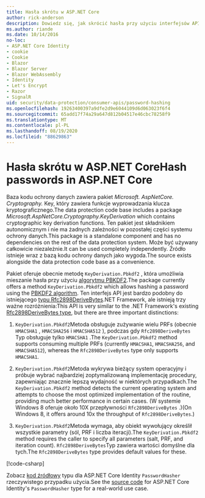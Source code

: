 ```yaml
---
title: Hasła skrótu w ASP.NET Core
author: rick-anderson
description: Dowiedz się, jak skrócić hasła przy użyciu interfejsów API ochrony danych ASP.NET Core.
ms.author: riande
ms.date: 10/14/2016
no-loc:
- ASP.NET Core Identity
- cookie
- Cookie
- Blazor
- Blazor Server
- Blazor WebAssembly
- Identity
- Let's Encrypt
- Razor
- SignalR
uid: security/data-protection/consumer-apis/password-hashing
ms.openlocfilehash: 19263400397a9dfe2d9e6044109d6d063023f6f4
ms.sourcegitcommit: 65add17f74a29a647d812b04517e46cbc78258f9
ms.translationtype: MT
ms.contentlocale: pl-PL
ms.lasthandoff: 08/19/2020
ms.locfileid: "88629863"
---
```

# <a name="hash-passwords-in-aspnet-core"></a><span data-ttu-id="a1fe0-103">Hasła skrótu w ASP.NET Core</span><span class="sxs-lookup"><span data-stu-id="a1fe0-103">Hash passwords in ASP.NET Core</span></span>

<span data-ttu-id="a1fe0-104">Baza kodu ochrony danych zawiera pakiet *Microsoft. AspNetCore. Cryptography.* Key, który zawiera funkcje wyprowadzania klucza kryptograficznego.</span><span class="sxs-lookup"><span data-stu-id="a1fe0-104">The data protection code base includes a package *Microsoft.AspNetCore.Cryptography.KeyDerivation* which contains cryptographic key derivation functions.</span></span> <span data-ttu-id="a1fe0-105">Ten pakiet jest składnikiem autonomicznym i nie ma żadnych zależności w pozostałej części systemu ochrony danych.</span><span class="sxs-lookup"><span data-stu-id="a1fe0-105">This package is a standalone component and has no dependencies on the rest of the data protection system.</span></span> <span data-ttu-id="a1fe0-106">Może być używany całkowicie niezależnie.</span><span class="sxs-lookup"><span data-stu-id="a1fe0-106">It can be used completely independently.</span></span> <span data-ttu-id="a1fe0-107">Źródło istnieje wraz z bazą kodu ochrony danych jako wygoda.</span><span class="sxs-lookup"><span data-stu-id="a1fe0-107">The source exists alongside the data protection code base as a convenience.</span></span>

<span data-ttu-id="a1fe0-108">Pakiet oferuje obecnie metodę `KeyDerivation.Pbkdf2` , która umożliwia mieszanie hasła przy użyciu [algorytmu PBKDF2](https://tools.ietf.org/html/rfc2898#section-5.2).</span><span class="sxs-lookup"><span data-stu-id="a1fe0-108">The package currently offers a method `KeyDerivation.Pbkdf2` which allows hashing a password using the [PBKDF2 algorithm](https://tools.ietf.org/html/rfc2898#section-5.2).</span></span> <span data-ttu-id="a1fe0-109">Ten interfejs API jest bardzo podobny do istniejącego [typu Rfc2898DeriveBytes](/dotnet/api/system.security.cryptography.rfc2898derivebytes).NET Framework, ale istnieją trzy ważne rozróżnienia:</span><span class="sxs-lookup"><span data-stu-id="a1fe0-109">This API is very similar to the .NET Framework's existing [Rfc2898DeriveBytes type](/dotnet/api/system.security.cryptography.rfc2898derivebytes), but there are three important distinctions:</span></span>

1. <span data-ttu-id="a1fe0-110">`KeyDerivation.Pbkdf2`Metoda obsługuje zużywanie wielu PRFs (obecnie `HMACSHA1` , `HMACSHA256` i `HMACSHA512` ), podczas gdy `Rfc2898DeriveBytes` Typ obsługuje tylko `HMACSHA1` .</span><span class="sxs-lookup"><span data-stu-id="a1fe0-110">The `KeyDerivation.Pbkdf2` method supports consuming multiple PRFs (currently `HMACSHA1`, `HMACSHA256`, and `HMACSHA512`), whereas the `Rfc2898DeriveBytes` type only supports `HMACSHA1`.</span></span>

2. <span data-ttu-id="a1fe0-111">`KeyDerivation.Pbkdf2`Metoda wykrywa bieżący system operacyjny i próbuje wybrać najbardziej zoptymalizowaną implementację procedury, zapewniając znacznie lepszą wydajność w niektórych przypadkach.</span><span class="sxs-lookup"><span data-stu-id="a1fe0-111">The `KeyDerivation.Pbkdf2` method detects the current operating system and attempts to choose the most optimized implementation of the routine, providing much better performance in certain cases.</span></span> <span data-ttu-id="a1fe0-112">(W systemie Windows 8 oferuje około 10X przepływności `Rfc2898DeriveBytes` .)</span><span class="sxs-lookup"><span data-stu-id="a1fe0-112">(On Windows 8, it offers around 10x the throughput of `Rfc2898DeriveBytes`.)</span></span>

3. <span data-ttu-id="a1fe0-113">`KeyDerivation.Pbkdf2`Metoda wymaga, aby obiekt wywołujący określił wszystkie parametry (sól, PRF i liczba iteracji).</span><span class="sxs-lookup"><span data-stu-id="a1fe0-113">The `KeyDerivation.Pbkdf2` method requires the caller to specify all parameters (salt, PRF, and iteration count).</span></span> <span data-ttu-id="a1fe0-114">`Rfc2898DeriveBytes`Typ zawiera wartości domyślne dla tych.</span><span class="sxs-lookup"><span data-stu-id="a1fe0-114">The `Rfc2898DeriveBytes` type provides default values for these.</span></span>

[!code-csharp[](password-hashing/samples/passwordhasher.cs)]

<span data-ttu-id="a1fe0-115">Zobacz [kod źródłowy](https://github.com/dotnet/AspNetCore/blob/master/src/Identity/Extensions.Core/src/PasswordHasher.cs) typu dla ASP.NET Core Identity `PasswordHasher` rzeczywistego przypadku użycia.</span><span class="sxs-lookup"><span data-stu-id="a1fe0-115">See the [source code](https://github.com/dotnet/AspNetCore/blob/master/src/Identity/Extensions.Core/src/PasswordHasher.cs) for ASP.NET Core Identity's `PasswordHasher` type for a real-world use case.</span></span>
